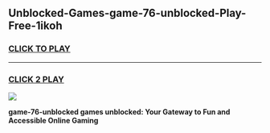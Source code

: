 
## Unblocked-Games-game-76-unblocked-Play-Free-1ikoh
<h3>
<a href="https://premium76.site?title=game-76-unblocked&ref=18A">CLICK TO PLAY</a></h3>
<hr>

<h3>
<a href="https://premium76.site?title=game-76-unblocked&ref=18A">CLICK 2 PLAY</a>
  
</h3>

<a href="https://premium76.site?title=game-76-unblocked&ref=18A"><img src="https://clearcache.store/games.png"></a>


**game-76-unblocked games unblocked: Your Gateway to Fun and Accessible Online Gaming**
